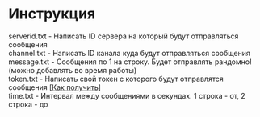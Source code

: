 # Инструкция

serverid.txt - Написать ID сервера на который будут отправляться сообщения<br>
channel.txt - Написать ID канала куда будут отправляться сообщения<br>
message.txt - Сообщения по 1 на строку. Будет отправлять рандомно! (можно добавлять во время работы)<br>
token.txt - Написать свой токен с которого будут отправлятся сообщения [<a href="https://youtu.be/lRxdUTjOgHM">Как получить</a>]<br>
time.txt - Интервал между сообщениями в секундах. 1 строка - от, 2 строка - до<br>
